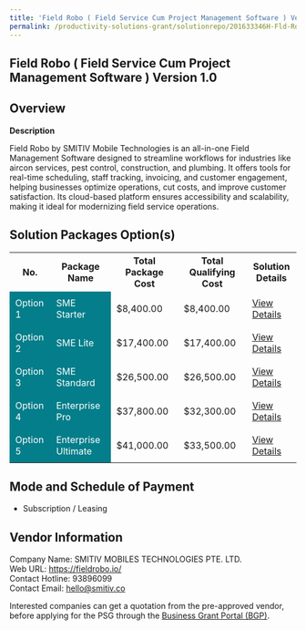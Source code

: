 ```yaml
---
title: 'Field Robo ( Field Service Cum Project Management Software ) Version 1.0'
permalink: /productivity-solutions-grant/solutionrepo/201633346H-Fld-Robo-Fld-SVC-Cum-Projct-MGT-Softwr-v-10-G
---
```


## Field Robo ( Field Service Cum Project Management Software ) Version 1.0

## Overview

**Description**

Field Robo by SMITIV Mobile Technologies is an all-in-one Field Management Software designed to streamline workflows for industries like aircon services, pest control, construction, and plumbing. It offers tools for real-time scheduling, staff tracking, invoicing, and customer engagement, helping businesses optimize operations, cut costs, and improve customer satisfaction. Its cloud-based platform ensures accessibility and scalability, making it ideal for modernizing field service operations.

## Solution Packages Option(s)

<table>
<tr>
<th><b>No.</b></th>
<th><b>Package Name</b></th>
<th><b>Total Package Cost</b></th>
<th><b>Total Qualifying Cost</b></th>
<th><b>Solution Details</b></th>
</tr>
<tr>
<td style='padding: 10px; background-color: #037E8A; color: #FFFFFF;'>Option 1</td>
<td style='padding: 10px; background-color: #037E8A; color: #FFFFFF;'>SME Starter</td>
<td style='padding: 10px;'>$8,400.00</td>
<td style='padding: 10px;'>$8,400.00</td>
<td style='padding: 10px;'><a href='/images/psg/201633346H_20240114_07082025_Desensitised_Annex3_Part1.pdf' target='_blank'>View Details</a></td>
</tr>
<tr>
<td style='padding: 10px; background-color: #037E8A; color: #FFFFFF;'>Option 2</td>
<td style='padding: 10px; background-color: #037E8A; color: #FFFFFF;'>SME Lite</td>
<td style='padding: 10px;'>$17,400.00</td>
<td style='padding: 10px;'>$17,400.00</td>
<td style='padding: 10px;'><a href='/images/psg/201633346H_20240114_07082025_Desensitised_Annex3_Part2.pdf' target='_blank'>View Details</a></td>
</tr>
<tr>
<td style='padding: 10px; background-color: #037E8A; color: #FFFFFF;'>Option 3</td>
<td style='padding: 10px; background-color: #037E8A; color: #FFFFFF;'>SME Standard</td>
<td style='padding: 10px;'>$26,500.00</td>
<td style='padding: 10px;'>$26,500.00</td>
<td style='padding: 10px;'><a href='/images/psg/201633346H_20240114_07082025_Desensitised_Annex3_Part3.pdf' target='_blank'>View Details</a></td>
</tr>
<tr>
<td style='padding: 10px; background-color: #037E8A; color: #FFFFFF;'>Option 4</td>
<td style='padding: 10px; background-color: #037E8A; color: #FFFFFF;'>Enterprise Pro</td>
<td style='padding: 10px;'>$37,800.00</td>
<td style='padding: 10px;'>$32,300.00</td>
<td style='padding: 10px;'><a href='/images/psg/201633346H_20240114_07082025_Desensitised_Annex3_Part4.pdf' target='_blank'>View Details</a></td>
</tr>
<tr>
<td style='padding: 10px; background-color: #037E8A; color: #FFFFFF;'>Option 5</td>
<td style='padding: 10px; background-color: #037E8A; color: #FFFFFF;'>Enterprise Ultimate</td>
<td style='padding: 10px;'>$41,000.00</td>
<td style='padding: 10px;'>$33,500.00</td>
<td style='padding: 10px;'><a href='/images/psg/201633346H_20240114_07082025_Desensitised_Annex3_Part5.pdf' target='_blank'>View Details</a></td>
</tr>
</table>

## Mode and Schedule of Payment

 - Subscription / Leasing

## Vendor Information

 Company Name: SMITIV MOBILES TECHNOLOGIES PTE. LTD.<br>Web URL: https://fieldrobo.io/ <br>Contact Hotline: 93896099 <br>Contact Email: hello@smitiv.co <br>

Interested companies can get a quotation from the pre-approved vendor, before applying for the PSG through the <a href='https://www.businessgrants.gov.sg/' target='_blank' rel='noopener'>Business Grant Portal (BGP)</a>.

<script src="/jquery/resize-tables.js"></script>
